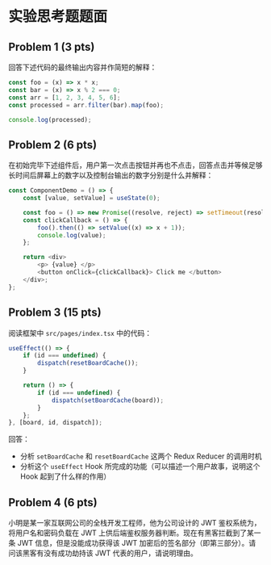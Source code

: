# 实验思考题题面

## Problem 1 (3 pts)

回答下述代码的最终输出内容并作简短的解释：

```typescript
const foo = (x) => x * x;
const bar = (x) => x % 2 === 0;
const arr = [1, 2, 3, 4, 5, 6];
const processed = arr.filter(bar).map(foo);

console.log(processed);
```

## Problem 2 (6 pts)

在初始完毕下述组件后，用户第一次点击按钮并再也不点击，回答点击并等候足够长时间后屏幕上的数字以及控制台输出的数字分别是什么并解释：

```typescript
const ComponentDemo = () => {
    const [value, setValue] = useState(0);

    const foo = () => new Promise((resolve, reject) => setTimeout(resolve, 1));
    const clickCallback = () => {
        foo().then(() => setValue((x) => x + 1));
        console.log(value);
    };

    return <div>
        <p> {value} </p>
        <button onClick={clickCallback}> Click me </button>
    </div>;
};
```

## Problem 3 (15 pts)

阅读框架中 `src/pages/index.tsx` 中的代码：

```typescript
useEffect(() => {
    if (id === undefined) {
        dispatch(resetBoardCache());
    }

    return () => {
        if (id === undefined) {
            dispatch(setBoardCache(board));
        }
    };
}, [board, id, dispatch]);
```

回答：

- 分析 `setBoardCache` 和 `resetBoardCache` 这两个 Redux Reducer 的调用时机
- 分析这个 `useEffect` Hook 所完成的功能（可以描述一个用户故事，说明这个 Hook 起到了什么样的作用）

## Problem 4 (6 pts)

小明是某一家互联网公司的全栈开发工程师，他为公司设计的 JWT 鉴权系统为，将用户名和密码负载在 JWT 上供后端鉴权服务器判断。现在有黑客拦截到了某一条 JWT 信息，但是没能成功获得该 JWT 加密后的签名部分（即第三部分）。请问该黑客有没有成功劫持该 JWT 代表的用户，请说明理由。
